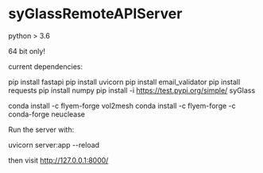 # syGlassRemoteAPIServer

python > 3.6

64 bit only!

current dependencies:

pip install fastapi
pip install uvicorn
pip install email_validator
pip install requests
pip install numpy
pip install -i https://test.pypi.org/simple/ syGlass

conda install -c flyem-forge vol2mesh
conda install -c flyem-forge -c conda-forge neuclease

Run the server with:

uvicorn server:app --reload

then visit  http://127.0.0.1:8000/